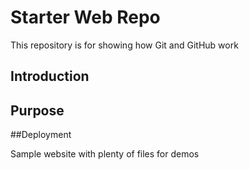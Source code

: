 # Starter Web Repo

This repository is for showing how Git and GitHub work
## Introduction

## Purpose

##Deployment

Sample website with plenty of files for demos